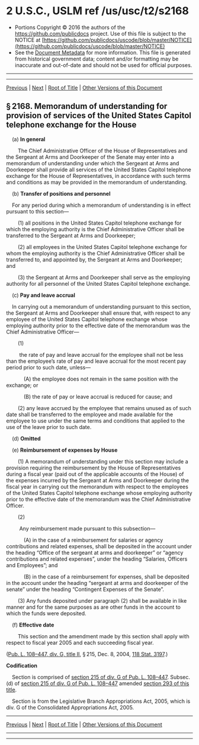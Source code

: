 ---
---

# 2 U.S.C., USLM ref /us/usc/t2/s2168

* Portions Copyright © 2016 the authors of the https://github.com/publicdocs project.
  Use of this file is subject to the NOTICE at [https://github.com/publicdocs/uscode/blob/master/NOTICE](https://github.com/publicdocs/uscode/blob/master/NOTICE)
* See the [Document Metadata](././../../../../..//README.md) for more information.
  This file is generated from historical government data; content and/or formatting may be inaccurate and out-of-date and should not be used for official purposes.

----------
----------

[Previous](./../../../../..//us/usc/t2/ch30/schVII/m__us_usc_t2_s2167.md) | [Next](./../../../../..//us/usc/t2/ch30/schVII/m__us_usc_t2_s2169.md) | [Root of Title](./../../../../../) | [Other Versions of this Document](https://publicdocs.github.io/go/links?ns=uslm&ref=%2Fus%2Fusc%2Ft2%2Fs2168)

## § 2168. Memorandum of understanding for provision of services of the United States Capitol telephone exchange for the House

    (a) __In general__ 

        The Chief Administrative Officer of the House of Representatives and the Sergeant at Arms and Doorkeeper of the Senate may enter into a memorandum of understanding under which the Sergeant at Arms and Doorkeeper shall provide all services of the United States Capitol telephone exchange for the House of Representatives, in accordance with such terms and conditions as may be provided in the memorandum of understanding.

    (b) __Transfer of positions and personnel__ 

    For any period during which a memorandum of understanding is in effect pursuant to this section—

        (1) all positions in the United States Capitol telephone exchange for which the employing authority is the Chief Administrative Officer shall be transferred to the Sergeant at Arms and Doorkeeper;

        (2) all employees in the United States Capitol telephone exchange for whom the employing authority is the Chief Administrative Officer shall be transferred to, and appointed by, the Sergeant at Arms and Doorkeeper; and

        (3) the Sergeant at Arms and Doorkeeper shall serve as the employing authority for all personnel of the United States Capitol telephone exchange.

    (c) __Pay and leave accrual__ 

    In carrying out a memorandum of understanding pursuant to this section, the Sergeant at Arms and Doorkeeper shall ensure that, with respect to any employee of the United States Capitol telephone exchange whose employing authority prior to the effective date of the memorandum was the Chief Administrative Officer—

        (1)

         the rate of pay and leave accrual for the employee shall not be less than the employee’s rate of pay and leave accrual for the most recent pay period prior to such date, unless—

            (A) the employee does not remain in the same position with the exchange; or

            (B) the rate of pay or leave accrual is reduced for cause; and

        (2) any leave accrued by the employee that remains unused as of such date shall be transferred to the employee and made available for the employee to use under the same terms and conditions that applied to the use of the leave prior to such date.

    (d) __Omitted__ 

    (e) __Reimbursement of expenses by House__ 

        (1) A memorandum of understanding under this section may include a provision requiring the reimbursement by the House of Representatives during a fiscal year (paid out of the applicable accounts of the House) of the expenses incurred by the Sergeant at Arms and Doorkeeper during the fiscal year in carrying out the memorandum with respect to the employees of the United States Capitol telephone exchange whose employing authority prior to the effective date of the memorandum was the Chief Administrative Officer.

        (2)

         Any reimbursement made pursuant to this subsection—

            (A) in the case of a reimbursement for salaries or agency contributions and related expenses, shall be deposited in the account under the heading “Office of the sergeant at arms and doorkeeper” or “agency contributions and related expenses”, under the heading “Salaries, Officers and Employees”; and

            (B) in the case of a reimbursement for expenses, shall be deposited in the account under the heading “sergeant at arms and doorkeeper of the senate” under the heading “Contingent Expenses of the Senate”.

        (3) Any funds deposited under paragraph (2) shall be available in like manner and for the same purposes as are other funds in the account to which the funds were deposited.

    (f) __Effective date__ 

        This section and the amendment made by this section shall apply with respect to fiscal year 2005 and each succeeding fiscal year.

([Pub. L. 108–447, div. G, title II][/us/pl/108/447/dG/tII], § 215, Dec. 8, 2004, [118 Stat. 3197][/us/stat/118/3197].)

 __Codification__ 

    Section is comprised of [section 215 of div. G of Pub. L. 108–447][/us/pl/108/447/dG/s215]. Subsec. (d) of [section 215 of div. G of Pub. L. 108–447][/us/pl/108/447/dG/s215] amended [section 293 of this title][/us/usc/t2/s293].

    Section is from the Legislative Branch Appropriations Act, 2005, which is div. G of the Consolidated Appropriations Act, 2005.

----------

[Previous](./../../../../..//us/usc/t2/ch30/schVII/m__us_usc_t2_s2167.md) | [Next](./../../../../..//us/usc/t2/ch30/schVII/m__us_usc_t2_s2169.md) | [Root of Title](./../../../../../) | [Other Versions of this Document](https://publicdocs.github.io/go/links?ns=uslm&ref=%2Fus%2Fusc%2Ft2%2Fs2168)

----------
----------

[/us/pl/108/447/dG/tII]: https://publicdocs.github.io/go/links?ns=uslm&ref=%2Fus%2Fpl%2F108%2F447%2FdG%2FtII
[/us/stat/118/3197]: https://publicdocs.github.io/go/links?ns=uslm&ref=%2Fus%2Fstat%2F118%2F3197
[/us/pl/108/447/dG/s215]: https://publicdocs.github.io/go/links?ns=uslm&ref=%2Fus%2Fpl%2F108%2F447%2FdG%2Fs215
[/us/pl/108/447/dG/s215]: https://publicdocs.github.io/go/links?ns=uslm&ref=%2Fus%2Fpl%2F108%2F447%2FdG%2Fs215
[/us/usc/t2/s293]: https://publicdocs.github.io/go/links?ns=uslm&ref=%2Fus%2Fusc%2Ft2%2Fs293


